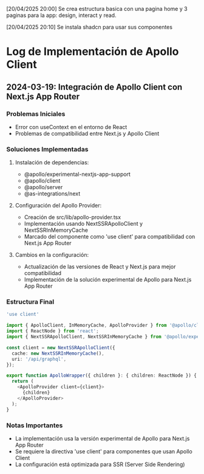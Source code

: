 [20/04/2025 20:00] Se crea estructura basica con una pagina home y 3 paginas para la app: design, interact y read.

[20/04/2025 20:10] Se instala shadcn para usar sus componentes

# Log de Implementación de Apollo Client

## 2024-03-19: Integración de Apollo Client con Next.js App Router

### Problemas Iniciales
- Error con useContext en el entorno de React
- Problemas de compatibilidad entre Next.js y Apollo Client

### Soluciones Implementadas
1. Instalación de dependencias:
   - @apollo/experimental-nextjs-app-support
   - @apollo/client
   - @apollo/server
   - @as-integrations/next

2. Configuración del Apollo Provider:
   - Creación de src/lib/apollo-provider.tsx
   - Implementación usando NextSSRApolloClient y NextSSRInMemoryCache
   - Marcado del componente como 'use client' para compatibilidad con Next.js App Router

3. Cambios en la configuración:
   - Actualización de las versiones de React y Next.js para mejor compatibilidad
   - Implementación de la solución experimental de Apollo para Next.js App Router

### Estructura Final
```typescript
'use client'

import { ApolloClient, InMemoryCache, ApolloProvider } from '@apollo/client';
import { ReactNode } from 'react';
import { NextSSRApolloClient, NextSSRInMemoryCache } from '@apollo/experimental-nextjs-app-support/ssr';

const client = new NextSSRApolloClient({
  cache: new NextSSRInMemoryCache(),
  uri: '/api/graphql',
});

export function ApolloWrapper({ children }: { children: ReactNode }) {
  return (
    <ApolloProvider client={client}>
      {children}
    </ApolloProvider>
  );
}
```

### Notas Importantes
- La implementación usa la versión experimental de Apollo para Next.js App Router
- Se requiere la directiva 'use client' para componentes que usan Apollo Client
- La configuración está optimizada para SSR (Server Side Rendering)